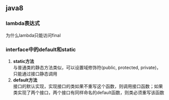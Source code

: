 ## java8

### lambda表达式


为什么lambda只能访问final

### interface中的default和static
1. <b>static方法</b>  
与普通类的静态方法类似，可以设置域修饰符(public, protected, private)，只能通过接口静态调用
2. <b>default方法</b>  
接口的默认实现，实现接口的类如果不重写这个函数，则调用接口函数；如果类实现了两个接口，两个接口有同样命名的default函数，则类必须重写该函数
